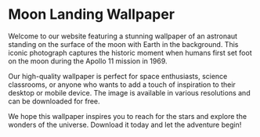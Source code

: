 <!--
Write me markdown content of website with wallpaper:

"A photograph of an astronaut standing on the surface of the moon with Earth in the background."

The header of the page should not be copy of the text but rather a real content of the website which is using this wallpaper.
-->

<!--font:Inter-->

# Moon Landing Wallpaper

Welcome to our website featuring a stunning wallpaper of an astronaut standing on the surface of the moon with Earth in the background. This iconic photograph captures the historic moment when humans first set foot on the moon during the Apollo 11 mission in 1969.

Our high-quality wallpaper is perfect for space enthusiasts, science classrooms, or anyone who wants to add a touch of inspiration to their desktop or mobile device. The image is available in various resolutions and can be downloaded for free.

We hope this wallpaper inspires you to reach for the stars and explore the wonders of the universe. Download it today and let the adventure begin!
